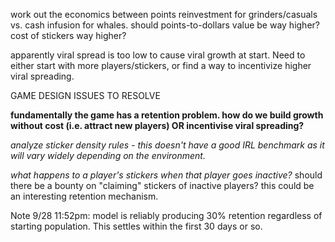 work out the economics between points reinvestment for grinders/casuals vs. cash infusion for whales. 
should points-to-dollars value be way higher? cost of stickers way higher?

apparently viral spread is too low to cause viral growth at start. Need to either start with more players/stickers, or find a way to incentivize higher viral spreading.


GAME DESIGN ISSUES TO RESOLVE

**fundamentally the game has a retention problem. how do we build growth without cost (i.e. attract new players) OR incentivise viral spreading?**

*analyze sticker density rules - this doesn't have a good IRL benchmark as it will vary widely depending on the environment.*

*what happens to a player's stickers when that player goes inactive?* should there be a bounty on "claiming" stickers of inactive players? this could be an interesting retention mechanism.

Note 9/28 11:52pm: model is reliably producing 30% retention regardless of starting population. This settles within the first 30 days or so.